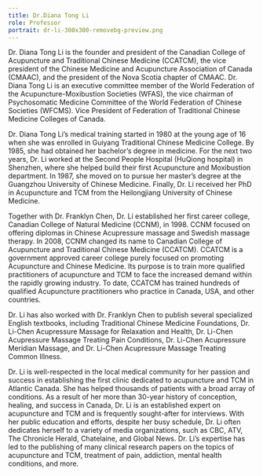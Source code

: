 ```yaml
---
title: Dr.Diana Tong Li
role: Professor
portrait: dr-li-300x300-removebg-preview.png
---
```

Dr. Diana Tong Li is the founder and president of the Canadian College of Acupuncture and Traditional Chinese Medicine (CCATCM), the vice president of the Chinese Medicine and Acupuncture Association of Canada (CMAAC), and the president of the Nova Scotia chapter of CMAAC. Dr. Diana Tong Li is an executive committee member of the World Federation of the Acupuncture-Moxibustion Societies (WFAS), the vice chairman of Psychosomatic Medicine Committee of the World Federation of Chinese Societies (WFCMS). Vice President of Federation of Traditional Chinese Medicine Colleges of Canada.

Dr. Diana Tong Li’s medical training started in 1980 at the young age of 16 when she was enrolled in Guiyang Traditional Chinese Medicine College. By 1985, she had obtained her bachelor’s degree in medicine. For the next two years, Dr. Li worked at the Second People Hospital (HuQiong hospital) in Shenzhen, where she helped build their first Acupuncture and Moxibustion department. In 1987, she moved on to pursue her master’s degree at the Guangzhou University of Chinese Medicine. Finally, Dr. Li received her PhD in Acupuncture and TCM from the Heilongjiang University of Chinese Medicine.

Together with Dr. Franklyn Chen, Dr. Li established her first career college, Canadian College of Natural Medicine (CCNM), in 1998. CCNM focused on offering diplomas in Chinese Acupressure massage and Swedish massage therapy. In 2008, CCNM changed its name to Canadian College of Acupuncture and Traditional Chinese Medicine (CCATCM). CCATCM is a government approved career college purely focused on promoting Acupuncture and Chinese Medicine. Its purpose is to train more qualified practitioners of acupuncture and TCM to face the increased demand within the rapidly growing industry. To date, CCATCM has trained hundreds of qualified Acupuncture practitioners who practice in Canada, USA, and other countries.

Dr. Li has also worked with Dr. Franklyn Chen to publish several specialized English textbooks, including Traditional Chinese Medicine Foundations, Dr. Li-Chen Acupressure Massage for Relaxation and Health, Dr. Li-Chen Acupressure Massage Treating Pain Conditions, Dr. Li-Chen Acupressure Meridian Massage, and Dr. Li-Chen Acupressure Massage Treating Common Illness.

Dr. Li is well-respected in the local medical community for her passion and success in establishing the first clinic dedicated to acupuncture and TCM in Atlantic Canada. She has helped thousands of patients with a broad array of conditions. As a result of her more than 30-year history of conception, healing, and success in Canada, Dr. Li is an established expert on acupuncture and TCM and is frequently sought-after for interviews. With her public education and efforts, despite her busy schedule, Dr. Li often dedicates herself to a variety of media organizations, such as CBC, ATV, The Chronicle Herald, Chatelaine, and Global News. Dr. Li’s expertise has led to the publishing of many clinical research papers on the topics of acupuncture and TCM, treatment of pain, addiction, mental health conditions, and more.